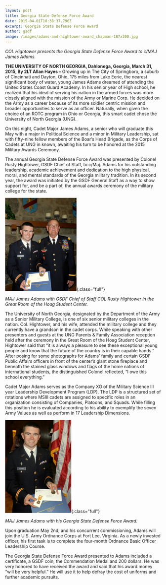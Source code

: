 ```yaml
---
layout: post
title: Georgia State Defense Force Award
date: 2015-04-01T18:38:37.796Z
excerpt: Georgia State Defense Force Award
author: gsdf
image: /images/adams-and-hightower-award_chapman-187x300.jpg
---
```

*COL Hightower presents the Georgia State Defense Force Award to c/MAJ James Adams.*

**THE UNIVERSITY OF NORTH GEORGIA, Dahlonega, Georgia, March 31, 2015, By 2LT Allan Hayes –** Growing up in The City of Springboro, a suburb of Cincinnati and Dayton, Ohio, 175 miles from Lake Eerie, the nearest significant body of water, young James Adams dreamed of attending the United States Coast Guard Academy. In his senior year of High school, he realized that his ideal of serving his nation in the armed forces was more closely aligned with the mission of the Army or Marine Corp. He decided on the Army as a career because of its more soldier centric mission and broader opportunities to serve as an officer. Naturally, when given the choice of an ROTC program in Ohio or Georgia, this smart cadet chose the University of North Georgia (UNG).

On this night, Cadet Major James Adams, a senior who will graduate this May with a major in Political Science and a minor in Military Leadership, sat with fifty-nine fellow members of the Boar’s Head Brigade, as the Corps of Cadets at UNG in known, awaiting his turn to be honored at the 2015 Military Awards Ceremony.

The annual Georgia State Defense Force Award was presented by Colonel Rusty Hightower, GSDF Chief of Staff, to c/Maj. Adams for his outstanding leadership, academic achievement and dedication to the high physical, moral, and mental standards of the Georgia military tradition. In its second year, the award was initiated by the GSDF General Staff as a way to show support for, and be a part of, the annual awards ceremony of the military college for the state.

![MAJ James Adams with GSDF Chief of Staff COL Rusty Hightower in the Great Room of the Hoag Student Center.](/images/adams-hightower-pose-ngu_chapman-231x300.jpg){:class="full"}

*MAJ James Adams with GSDF Chief of Staff COL Rusty Hightower in the Great Room of the Hoag Student Center.*

The University of North Georgia, designated by the Department of the Army as a Senior Military College, is one of six senior military colleges in the nation. Col. Hightower, and his wife, attended the military college and they currently have a grandson in the cadet corps. While speaking with other presenters and guests at the UNG Parents &amp; Family Association reception held after the ceremony in the Great Room of the Hoag Student Center, Hightower said that “it is always a pleasure to see these exceptional young people and know that the future of the country is in their capable hands.” After posing for some photographs for Adams’ family and certain GSDF Public Affairs officers in front of the center’s giant stone fireplace and beneath the stained glass windows and flags of the home nations of international students, the distinguished Colonel reflected, “I owe this school everything.”

Cadet Major Adams serves as the Company XO of the Military Science III year Leadership Development Program (LDP). The LDP is a structured set of rotations where MSIII cadets are assigned to specific roles in an organization consisting of Companies, Platoons, and Squads. While filling this position he is evaluated according to his ability to exemplify the seven Army Values as well as perform in 17 Leadership Dimensions.

![MAJ James Adams with his Georgia State Defense Force Award.](/images/cadet-major-adams_chapman-214x300.jpg){:class="full"}

*MAJ James Adams with his Georgia State Defense Force Award.*

Upon graduation May 2nd, and his concurrent commissioning, Adams will join the U.S. Army Ordnance Corps at Fort Lee, Virginia. As a newly invested officer, his first task is to complete the four-month Ordnance Basic Officer Leadership Course.

The Georgia State Defense Force Award presented to Adams included a certificate, a GSDF coin, the Commendation Medal and 200 dollars. He was very honored to have received the award and said that his award money “will be very helpful.” He will use it to help defray the cost of uniforms and further academic pursuits.